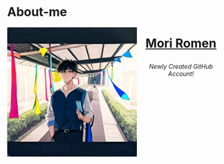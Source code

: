 # About-me

<img align="left" width="300" height="300" src = "https://github.com/Kirara-22/About-me/blob/main/images/mee.jpg?raw=true"> 
<h1> <p align = "center"> <a href = "https://www.facebook.com/yuichi.yuichi22/"> Mori Romen </a> </p> </h1> <h6><p align = "center"> Newly Created GitHub Account! </p> </h6> 


